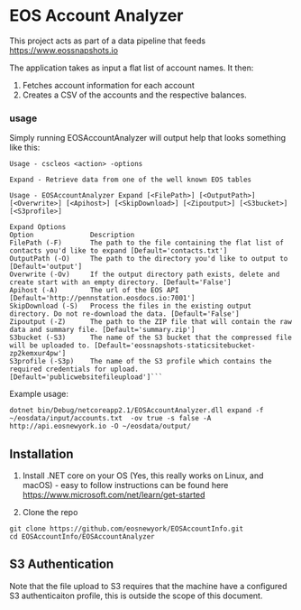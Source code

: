﻿# EOS Account Analyzer

This project acts as part of a data pipeline that feeds https://www.eossnapshots.io

The application takes as input a flat list of account names. It then:  
1. Fetches account information for each account
2. Creates a CSV of the accounts and the respective balances. 

### usage

Simply running EOSAccountAnalyzer will output help that looks something like this:

```
Usage - cscleos <action> -options

Expand - Retrieve data from one of the well known EOS tables

Usage - EOSAccountAnalyzer Expand [<FilePath>] [<OutputPath>] [<Overwrite>] [<Apihost>] [<SkipDownload>] [<Zipoutput>] [<S3bucket>] [<S3profile>]

Expand Options
Option              Description
FilePath (-F)       The path to the file containing the flat list of contacts you'd like to expand [Default='contacts.txt']
OutputPath (-O)     The path to the directory you'd like to output to [Default='output']
Overwrite (-Ov)     If the output directory path exists, delete and create start with an empty directory. [Default='False']
Apihost (-A)        The url of the EOS API [Default='http://pennstation.eosdocs.io:7001']
SkipDownload (-S)   Process the files in the existing output directory. Do not re-download the data. [Default='False']
Zipoutput (-Z)      The path to the ZIP file that will contain the raw data and summary file. [Default='summary.zip']
S3bucket (-S3)      The name of the S3 bucket that the compressed file will be uploaded to. [Default='eossnapshots-staticsitebucket-zp2kemxur4pw']
S3profile (-S3p)    The name of the S3 profile which contains the required credentials for upload. [Default='publicwebsitefileupload']```

```

Example usage:

```
dotnet bin/Debug/netcoreapp2.1/EOSAccountAnalyzer.dll expand -f ~/eosdata/input/accounts.txt  -ov true -s false -A http://api.eosnewyork.io -O ~/eosdata/output/
```

## Installation


1. Install .NET core on your OS (Yes, this really works on Linux, and macOS) - easy to follow instructions can be found here
https://www.microsoft.com/net/learn/get-started

2. Clone the repo
```
git clone https://github.com/eosnewyork/EOSAccountInfo.git
cd EOSAccountInfo/EOSAccountAnalyzer
```

## S3 Authentication

Note that the file upload to S3 requires that the machine have a configured S3 authenticaiton profile, this is outside the scope of this document. 
